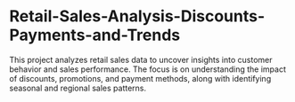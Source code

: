 # Retail-Sales-Analysis-Discounts-Payments-and-Trends

This project analyzes retail sales data to uncover insights into customer behavior and sales performance. The focus is on understanding the impact of discounts, promotions, and payment methods, along with identifying seasonal and regional sales patterns.
